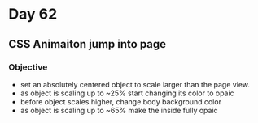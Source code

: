 # Day 62

## CSS Animaiton jump into page

### Objective

- set an absolutely centered object to scale larger than the page view.
- as object is scaling up to ~25% start changing its color to opaic 
- before object scales higher, change body background color
- as object is scaling up to ~65% make the inside fully opaic